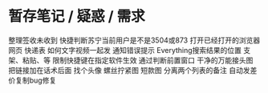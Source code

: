 # 暂存笔记 / 疑惑 / 需求

整理签收未收到
快捷判断苏宁当前用户是不是3504或873
打开已经打开的浏览器网页 快递表
如何文字视频一起发
通知错误提示
Everything搜索结果的位置 支架、粘贴、等
限制快捷键在指定软件生效 通过判断前置窗口
干净的万能接头图
把链接加在话术后面
找个头像
螺丝拧紧图
短款图
分离两个列表的备注
自动发差价复制bug修复

